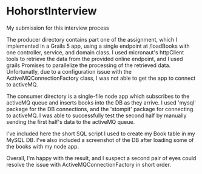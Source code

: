 # HohorstInterview
 My submission for this interview process

The producer directory contains part one of the assignment, which I implemented in a Grails 5 app, using a single endpoint at /loadBooks with one controller, service, and domain class. I used micronaut's httpClient tools to retrieve the data from the provided online endpoint, and I used grails Promises to parallelize the processing of the retrieved data. Unfortunatly, due to a configuration issue with the ActiveMQConnectionFactory class, I was not able to get the app to connect to activeMQ. 

The consumer directory is a single-file node app which subscribes to the activeMQ queue and inserts books into the DB as they arrive. I used 'mysql' package for the DB connections, and the 'stompit' package for connecting to activeMQ. I was able to successfully test the second half by manually sending the first half's data to the activeMQ queue.

I've included here the short SQL script I used to create my Book table in my MySQL DB. I've also included a screenshot of the DB after loading some of the books with my node app.

Overall, I'm happy with the result, and I suspect a second pair of eyes could resolve the issue with ActiveMQConnectionFactory in short order.